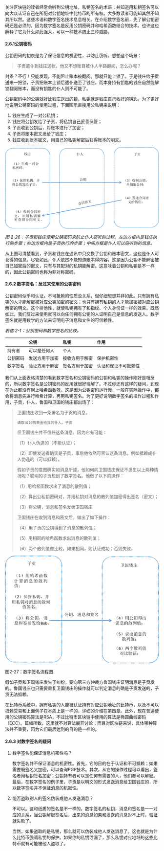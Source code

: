 关注区块链的读者经常会听到公钥地址，私钥签名的术语；并知道用私钥签名可以向大众认证自己在所配对公钥地址中比特币的所有权。大多数读者可能知其然不知其所以然。这些术语和数字签名技术息息相关。在介绍数字签名前，先了解公钥密码还是必须的，因为数字签名是反用公钥密码并和哈希函数结合的技术。也许这也解释了它为什么如此强大，可以一种技术防止三种威胁。

#### 2.6.1公钥密码

公钥密码的初衷是为了保证信息的机密性，以防止窃听。想想这个场景：

> 子贡遣仆到钱庄送帐，他又不想账目被仆人半路翻阅，怎么办呢？

封条？不行！只能发现，不能阻止账本被翻阅。那就只能上锁了。于是钱庄给子贡送来一把锁，子贡把账本上锁后遣仆送至了钱庄。而本身持有钥匙的钱庄自然能解锁翻阅账本，而没有钥匙的仆人则不可能了。

公钥密码中的公钥就好比钱庄送出的锁，私钥就是钱庄自己收好的钥匙。为了更好地说明公钥密码的使用过程，下面图示直接用公私钥来说明：

1. 钱庄生成了一对公私钥；
2. 钱庄将公钥发给了子贡，将私钥自己妥善保管；
3. 子贡收到公钥后，对账本进行了加密；
4. 子贡将账本密文发给了钱庄；
5. 钱庄收到账本密文，用自己的私钥解密后获得账本的明文。

![](/assets/fig-2-26.png)

_图 2-26：子贡和钱庄使用公钥密码来防止仆人窃听的过程。左边方框内是钱庄执行的步骤；右边方框内是子贡执行的步骤；中间方框是仆人可以窃听到的信息。_

从上图可清楚看到，子贡和钱庄在通讯中只交换了公钥和账本密文，这也是仆人可获得的信息。尽管如此，仆人依然不能知道账本得内容。这是因为公钥不能解密被自己加密后的密文，只有与其配对的私钥能解密。这意味着公钥和私钥是不一样的，因此公钥密码也称为非对称密码。

#### 2.6.2 数字签名：反过来使用的公钥密码

公钥密码似乎和认证，不可抵赖的性质没关系，但仔细想想并非如此。只有拥有私钥的人才能解密被对应公钥加密的密文；也只有拥有私钥的人才能加密被对应公钥解密的明文。这个排他性，就使私钥拥有了和指纹、个人身份证一样的效果。既然如此，我们反过来使用就可以向任何拥有公钥的人证明自己是信息的发送人。数字签名就是用数学的方法来证明电子消息和文件的可信赖性。

_表格 2-1：公钥密码和数字签名的比较。_

|  | 公钥 | 私钥 | 作用 |
| :--- | :--- | :--- | :--- |
| 持有者 | 可以是任何人 | 个人 |  |
| 公钥密码 | 发送方用于加密 | 接收方用于解密 | 保护机密性 |
| 数字签名 | 验证方用于解密 | 签名方用于加密 | 认证和保证不可抵赖性 |

我们从上面表格清楚的看到数字签名和公钥密码的公钥和私钥的操作刚好是相反的，所以数字签名是公钥密码的反用就很好理解了。不过你还有这样的疑问，到现在为止都没有用上哈希函数呀。这是因为公钥密码运行慢，一般在实际操作中，都会将消息先进行哈希计算，再用私钥签名。为了更好说明数字签名的操作过程和作用，子贡，仆人，鲁国和卫国的钱庄都出场了：

> 卫国钱庄收到一条署名为子贡的消息。
>
> `请取出10两黄金给我的仆人。子贡`
>
> 但卫国钱庄并不信任这条消息，因为它有可能：
>
> （1）仆人伪造的（不能认证）；
>
> （2）即使发送者确实是子贡，事后他依然可否认这条消息。例如抵赖成仆人伪造的（可以抵赖）。
>
> 假如子贡的意图确实如消息所述，他如何向卫国钱庄保证不发生以上两种情况呢？聪明的子贡想到了数字签名。他做了以下的操作：
>
> （1）用哈希函数求出了消息的散列值；
>
> （2）算出公私钥密码对，并用私钥对消息的散列值加密得出签名（密文）；
>
> （3）将公钥，消息和签名发给卫国钱庄
>
> 卫国钱庄在收到消息和密文后，做出了如下操作：
>
> （4）用子贡的公钥得到了消息的散列值；
>
> （5）用相同的哈希函数求出消息的散列值；
>
> （6）两个散列值做比较，如果相同，则认证成功；否则失败。

![](/assets/fig-2-27.png)

图2-27：数字签名流程图

假如子贡和卫国钱庄发生了纠纷，要向第三方仲裁方鲁国钱庄证明消息是子贡发的。鲁国钱庄也只需要重复卫国钱庄的操作就可以判定消息的确是子贡发送的，子贡无法抵赖。

在比特币系统中，拥有私钥的人能被认证持有对应公钥地址的比特币，以及不可以抵赖交易和上面例子在本质上是一样的，详细的介绍在第四章。此外，现在普遍使用的公钥密码算法是RSA，不过比特币区块链中使用的算法是椭圆曲线密码（ECC）。篇幅所致，这里就不对算法展开讨论；而且对区块链来说，具体哪种算法并不重要，因为它们最后达到的目的是一样的。

#### 2.6.3 对数字签名的疑问

1. 数字签名能保证消息机密性吗？

    数字签名并不保证消息的机密性。首先，它的目的在于认证和不可抵赖；如果需要既签名又加密，可以查询PGP技术。其次，从它的操作过程可以看出，签名者用私钥签名加密；公钥持有者可以是任何有需要的人，他们都可以解密。最后，在数字签名的例子里，子贡是以明文的形式发送消息给卫国钱庄的，所以数字签名并不保证消息的机密性。

1. 能否盗取别人的签名伪装成他人发送消息？

    不可以。这和纸质的签名是不一样的，数字签名的私钥，消息和签名是一一对应的关系。当公钥解密签名后，出来的消息如果和发送的消息对不上时，验证就失败了。

    当然，如果盗取的是私钥，那么就可以伪装成他人发送消息了。这也就是为什么比特币强调私钥的保护。如果你的私钥泄漏了，那么私钥对应地址的这些比特币就有可能被他人盗取了。

